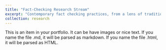 ```yaml
---
title: "Fact-Checking Research Stream"
excerpt: "Contemporary fact checking practices, from a lens of traditional journalism. Short description of portfolio item number 1<br/><img src='/images/500x300.png'>"
collection: research
---
```


This is an item in your portfolio. It can be have images or nice text. If you name the file .md, it will be parsed as markdown. If you name the file .html, it will be parsed as HTML. 




